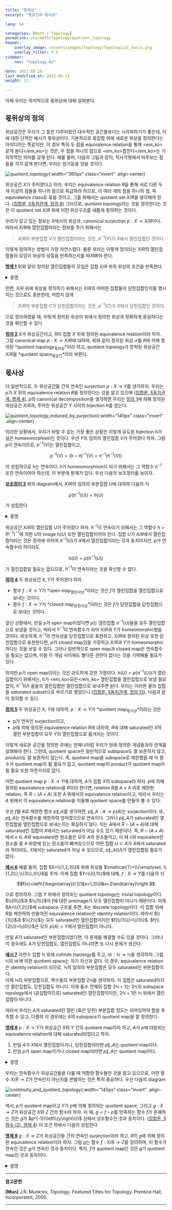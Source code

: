 ```yaml
---
title: "몫위상"
excerpt: "몫공간과 몫사상"

lang: ko

categories: [Math / Topology]
permalink: /ko/math/topology/quotient_topology
header:
    overlay_image: /assets/images/Topology/Topological_basis.png
    overlay_filter: 0.5
sidebar: 
    nav: "topology-ko"

date: 2021-09-26
last_modified_at: 2022-06-13
weight: 11
    
---
```


이제 우리는 마지막으로 몫위상에 대해 살펴본다.

## 몫위상의 정의

위상공간은 우리가 그 동안 다루어왔던 대수적인 공간들보다는 시각화하기가 좋은데, 이에 대한 단적인 예시가 몫위상이다. 기본적으로 몫집합 위에 새로운 위상을 정의한다는 아이디어는 똑같지만, 이 경우 특히 두 점을 equivalence relation을 통해 <em_ko>같게 본다</em_ko>는 것은, 두 점을 하나의 점으로 <em_ko>합친다</em_ko>는 기하학적인 의미를 갖게 된다. 예를 들어, 다음의 그림과 같이, 직사각형에서 마주보는 점들을 각각 같게 본다면, 우리는 원기둥을 얻을 것이다.

![quotient_topology](/assets/images/Topology/Constructing_topologies-2.png){:width="360px"  class="invert" .align-center}

위상공간 $X$가 주어졌다고 하자. 우리는 equivalence relation $R$을 통해 서로 다른 두 개 이상의 점들을 하나의 점으로 취급하려 하므로, 이 여러 개의 점을 하나의 점, 즉 equivalence class로 묶을 것이고, 그를 위해서는 quotient set $X/R$을 생각해야 한다. ([집합론, §동치관계, 정의 6](/ko/math/set_theory/equivalence_relations#df6)) 그러므로, *quotient topology*라는 것을 정의한다는 것은 이 quotient set $X/R$ 위에 어떤 위상구조를 새롭게 정의하는 것이다. 

우리가 갖고 있는 정보는 $X$에서의 위상과, canonical surjection $p:X\rightarrow X/R$이다. 따라서 $X/R$에 열린집합이라는 정보를 주기 위해서는 

> $X/R$의 부분집합 $V$가 열린집합이라는 것은, $p^{-1}(V)$가 $X$에서 열린집합인 것이다.

이렇게 정의하는 방법이 가장 자연스럽다. 물론 우리는 이렇게 정의되는 $X/R$의 열린집합들의 모임이 위상의 성질을 만족하는지를 따져봐야 한다.  

<div class="proposition" markdown="1">

<ins id="pp1">**명제 1**</ins> 위와 같이 정의된 열린집합들의 모임은 집합 $X/R$ 위의 위상의 조건을 만족한다.

</div>
<details class="proof" markdown="1">
<summary>증명</summary>

자명하게 $p^{-1}(\emptyset)=\emptyset$이고 $p^{-1}(X/R)=X$이므로 $\emptyset$, $X/R$은 모두 $\mathcal{T}$의 원소이다.

위상이 만족해야 할 나머지 두 개의 성질들은 다음의 두 식

$$\begin{aligned}
p^{-1}\left(\bigcup_{\alpha\in I}U_\alpha\right)&=\bigcup_{\alpha\in I}p^{-1}\left(U_\alpha\right)\\
p^{-1}\left(\bigcap_{i=1}^n U_i\right)&=\bigcap_{i=1}^np^{-1}\left(U_i\right).
\end{aligned}$$

에서 자명하다.

</details>

한편, $X/R$ 위에 위상을 정의하기 위해서는 $X/R$의 어떠한 집합들이 닫힌집합인지를 명시하는 것으로도 충분한데, 어렵지 않게 

> $X/R$의 부분집합 $C$가 닫힌집합이라는 것은, $p^{-1}(C)$가 $X$에서 닫힌집합인 것이다.

으로 정의하였을 때, 이렇게 정의된 위상이 위에서 정의한 위상과 정확하게 동일하다는 것을 확인할 수 있다. 

<div class="definition" markdown="1">

<ins id="df2">**정의 2**</ins> $X$가 위상공간이고, $R$이 집합 $X$ 위에 정의된 equivalence relation이라 하자. 그럼 canonical map $p:X\rightarrow X/R$에 대하여, 위와 같이 정의된 위상 $\mathcal{T}$를 $R$에 의해 정의된 *quotient topology<sub>몫위상</sub>*이라 하고, quotient topology가 장착된 위상공간 $X/R$을 *quotient space<sub>몫공간</sub>*이라 부른다.

</div>

## 몫사상

더 일반적으로, 두 위상공간들 간의 연속인 surjection $p:X\rightarrow Y$를 생각하자. 우리는 $p$가 $X$ 위의 equivalence relation $R$을 정의한다는 것을 알고 있으며 ([집합론, §동치관계, 명제 4](/ko/math/set_theory/equivalence_relations#pp4)), $p$의 canonical decomposition을 생각하면 우리는 [정의 1](#df1)에 의해 정의된 위상공간 $X/R$과, 주어진 위상공간 $Y$ 사이의 bijection $h$를 얻는다.

![quotient_topology_induced_by_surjection](/assets/images/Topology/Constructing_topologies-3.png){:width="140px"  class="invert" .align-center}

이러한 상황에서, 우리가 바랄 수 있는 가장 좋은 상황은 이렇게 유도된 bijection $h$가 실은 homeomorphism인 것이다. 우선 $Y$의 임의의 열린집합 $V$가 주어졌다 하자. 그럼 $p$가 연속이므로, $p^{-1}(V)$는 열린집합이고, 

$$p^{-1}(V)=(h\circ\pi)^{-1}(V)=\pi^{-1}(h^{-1}(V))$$

이 성립하므로 $h$는 연속이다. $h$가 homeomorphism이 되기 위해서는 그 역함수 $h^{-1}$ 또한 연속이어야 하는데, 이 부분에 문제가 있다. 우선 다음의 보조정리를 보이자.

<div class="proposition" markdown="1">

<ins id="lem3">**보조정리 3**</ins> 위의 diagram에서, $X/R$의 임의의 부분집합 $U$에 대하여 다음의 식

$$p(\pi^{-1}(U))=h(U)$$

가 성립한다.

</div>
<details class="proof" markdown="1">
<summary>증명</summary>

우선 $y\in h(U)$라 하자. 그럼 $h$에 의해 $y$에 대응되는 $X/R$의 원소가 존재하므로, 이 원소의 representative를 $x$라 하고, $[x]\in U$에 대하여 $h([x])=y$라 할 수 있다. $\pi(x)=[x]$이므로, $x\in\pi^{-1}(U)$이고 

$$p(x)=(h\circ\pi)(x)=h(\pi(x))=h([x])=y$$

가 성립한다. 즉, $y\in p(\pi^{-1}(U))$이다. 

거꾸로 $y\in p(\pi^{-1}(U))$라 하자. 그럼 $p(x)=y$이도록 하는 $x\in\pi^{-1}(U))$가 존재한다. 이제 $\pi(x)\in U$이고, 

$$h(\pi(x))=p(x)=y$$

이므로 $y\in h(U)$이다. 

</details>

위상공간 $X/R$의 열린집합 $U$가 주어졌다 하자. $h^{-1}$이 연속이기 위해서는 그 역함수 $h=(h^{-1})^{-1}$에 의한 $U$의 image $h(U)$ 또한 열린집합이어야 한다. 집합 $U$가 $X/R$에서 열린집합이라는 것은 정의에 의하여 $\pi^{-1}(U)$가 $X$에서 열린집합이라는 것과 동치이지만, $p$가 연속함수라 하더라도

$$h(U)=p(\pi^{-1}(U))$$

가 열린집합일 필요는 없으므로, $h^{-1}$이 연속이라는 것을 확신할 수 없다.

<div class="definition" markdown="1">

<ins id="df4">**정의 4**</ins> 두 위상공간 $X,Y$가 주어졌다 하자.

- 함수 $f:X\rightarrow Y$가 *open map<sub>열린사상</sub>*이라는 것은 $f$가 열린집합을 열린집합으로 보내는 것이다.
- 함수 $f:X\rightarrow Y$가 *closed map<sub>닫힌사상</sub>*이라는 것은 $f$가 닫힌집합을 닫힌집합으로 보내는 것이다.

</div>

앞선 상황에서, 만일 $p$가 open map이었다면 $p$는 열린집합 $\pi^{-1}(U)$들을 모두 열린집합으로 보냈을 것이고, 따라서 $h^{-1}$이 연속함수가 되어 $X/R$과 $Y$가 homeomorphic했을 것이다. 비슷하게, $h^{-1}$의 연속성을 닫힌집합으로 표현하고, $X/R$에 정의된 위상 또한 닫힌집합으로 표현한다면, $p$가 closed map임을 가정하고 $X/R$과 $Y$가 homeomorphic하다는 것을 보일 수 있다. 그러나 일반적으로 open map과 closed map은 연속함수일 필요는 없으며, 이들 두 개념 사이에도 별다른 관련이 없다는 것을 기억해둘 필요가 있다.

하지만 $p$가 open map이라는 것은 과도하게 강한 가정이다. $h(U)=p(\pi^{-1}(U))$가 열린집합이기 위해서는, $h$가 <em_ko>모든</em_ko> 열린집합을 열린집합으로 보낼 필요 없이, $\pi^{-1}(U)$ 꼴들의 열린집합만 열린집합으로 보내주면 된다. 우리는 이러한 꼴의 집합을 *saturated subset*으로 부르기로 했었으니 ([집합론, §동치관계, 정의 13](/ko/math/set_theory/equivalence_relations#df13)), 다음과 같이 정의할 수 있다.

<div class="definition" markdown="1">

<ins id="df5">**정의 5**</ins> 두 위상공간 $X$, $Y$에 대하여, $p:X\rightarrow Y$가 *quotient map<sub>몫사상</sub>*이라는 것은

- $p$가 연속인 surjection이고,
- $p$에 의해 정의된 equivalence relation $R$에 대하여, $R$에 대해 saturated인 $X$의 열린 부분집합이 모두 $Y$의 열린집합으로 옮겨지는 것이다.

</div>


이렇게 새로운 공간을 정의한 후에는 언제나처럼 우리가 원래 정의한 개념들과의 관계를 살펴봐야 한다. 그런데, quotient space은 일반적으로 subspace도 잘 보존하지 않고, product도 잘 보존하지 않는다. 즉, quotient map을 subspace로 제한했을 때 이 함수가 quotient map이 될 필요가 없고, quotient map의 product가 quotient map이 될 필요 또한 마찬가지로 없다. 

어떤 quotient map $p:X\rightarrow Y$에 대하여, $A$가 집합 $X$의 subspace라 하자. $p$에 의해 정의된 equivalence relation을 $R$이라 한다면, relation $R$을 $A\times A$ 위로 제한한 relation, 즉 $R\cap (A\times A)$ 또한 $A$ 위에서의 equivalence relation이고, 따라서 우리는 $A$ 위에서 이 equivalence relation을 이용해 quotient space를 만들어 볼 수 있다.  

우선 $f$를 $A$로 제한한 함수 $p\|\_A$를 생각하면, $p\|\_A:A\rightarrow p(A)$는 surjection이다. 또, $p\|\_A$는 연속함수를 제한하여 얻어졌으므로 연속이다. 그러나 $p\|\_A$가 saturated인 열린집합을 열린집합으로 보내는지는 확실하지 않다. 이는 $A$에서 $R\cap (A\times A)$에 대해 saturated인 집합이 $X$에서는 saturated가 아닐 수도 있기 때문이다. 즉, $R\cap(A\times A)$에서 $x\in A$와 equivalent한 원소들은 모두 $A$의 원소들이고, 이 때 $x$와 equivalent한 원소들 중 $A$ 바깥에 있는 원소들이 빠져있으므로 어떤 집합 $U\subset A$가 $A$에서 saturated라 하더라도, $X$에서는 saturated가 아닐 수 있으므로, $p\|\_A(U)$가 열린집합일 필요가 없다.

<div class="example" markdown="1">

<ins id="ex6">**예시 6**</ins> 예를 들어, 집합 $X=\\{1,2,3\\}$ 위에 위상을 $\mathcal{T}=\\{\emptyset, \\{1,2\\},\\{3\\},X\\}$를 주자. 이제 집합 $Y=\\{0,1\\}$에 대해, $f:X\rightarrow Y$를 다음의 식

$$f(x)=\left\{\begin{array}{l l}1&x=1,3\\0&x=2\end{array}\right.$$

으로 정의하자. 그럼 $Y$ 위에서 정의되는 quotient topology는 trivial topology이다. $\\{0\\}$과 $\\{1\\}$의 $f$에 대한 preimage가 모두 열린집합이 아니기 때문이다. 이제 $A=\\{1,2\\}$에 subspace 구조를 주면, $A$는 discrete topology이다. 이 집합 위에 $R$을 제한하여 만들어진 equivalence relation은 identity relation이다. 따라서 $\\{1\\}$과 $\\{2\\}$는 모두 saturated인 열린집합이지만 $f(\\{1\\})=\\{1\\}$, $f(\\{2\\})=\\{0\\}$은 모두 $p(A)=Y$에서 열린집합이 아니다.

</div>

만일 $A$가 saturated인 부분집합이었다면, 이 문제를 해결할 수도 있을 것이다. 그러나 이 경우에도 $A$가 닫힌집합도, 열린집합도 아니라면 또 다시 문제가 생긴다.

<div class="example" markdown="1">

<ins id="ex7">**예시 7**</ins> 자연수 집합 $\mathbb{N}$ 위에 cofinite topology를 주고, $\operatorname{id}:\mathbb{N}\rightarrow\mathbb{N}$을 생각하자. 그럼 $\mathbb{N}$의 $\operatorname{id}$에 의한 quotient space는 자기 자신과 같다. 이 경우, equivalence relation은 identity relation이 되므로, $\mathbb{N}$의 임의의 부분집합은 모두 saturated인 부분집합이다.  
이제 $\mathbb{N}$의 부분집합으로, 짝수들의 부분집합 $2\mathbb{N}$을 생각하자. 이 집합은 saturated이지만 열린집합도, 닫힌집합도 아니다. 이제 홀수 전체의 집합 $2\mathbb{N}+1$는 $2\mathbb{N}$의 subspace topology에서 (공집합이므로) saturated인 열린집합이지만, $2\mathbb{N}+1$은 $\mathbb{N}$ 위에서 열린집합이 아니다.

</div>

따라서 우리는 $A$가 saturated인 열린 (혹은 닫힌) 부분집합 정도는 되어있어야 함을 추측할 수 있고, 다행히 이 경우에는 $A$의 subspace가 quotient map을 잘 정의한다.

<div class="proposition" markdown="1">

<ins id="pp8">**명제 8**</ins> $p:X\rightarrow Y$가 위상공간 $X$와 $Y$ 간의 quotient map이라 하고, $A$가 $p$에 대응되는 equivalence relation에 대해 saturated되었다고 하자. 

1. 만일 $A$가 $X$에서 열린집합이거나, 닫힌집합이라면 $p\|\_A$는 quotient map이다. 
2. 만일 $p$가 open map이거나 closed map이라면 $p\|\_A$는 quotient map이다.

</div>
<details class="proof" markdown="1">
<summary>증명</summary>

먼저, $A$는 saturated인 부분집합이므로 $p^{-1}(p(A))=A$이고, 따라서 $U\subset p(A)$에 대하여 $p^{-1}(U)\subset p^{-1}(p(A))=A$이다. 그러므로 $U\subset p(A)$인 집합 $U$에 대해서는

$$(p|_A)^{-1}(U)=p^{-1}(U)$$

가 성립한다.  

또, 임의의 부분집합 $V\subset X$에 대하여 $p(V\cap A)=p(V)\cap p(A)$가 성립한다. $p(V\cap A)\subset p(V)\cap p(A)$는 일반적으로 성립하며, $y\in p(V)\cap p(A)$라면 $p^{-1}(\left\\{y\right\\})\subset p^{-1}(p(A))=A$이고, 따라서 $p(x)=y$를 만족하는 모든 $x\in X$는 $A$의 원소이므로, 특히 $y\in p(V)$에서 얻어지는 $p(v)=y$를 만족하는 $v\in V$도 $A$의 원소여야 하므로 $v\in A\cap V$이고 $p(v)=y\in p(V\cap A)$이다.

이제 주어진 명제들을 보이자. 이를 위해서, 우리는 $A$에서의 saturated인 열린집합을 하나 가져온 다음, 이 집합의 image가 $p(A)$ 상에서 열린집합이 됨을 보여야 한다. $A$에서의 saturated인 부분집합의 형태는 항상 $p^{-1}(V)$의 형태이므로, 우리는 $(p\|\_A)^{-1}(V)$이 $A$에서 열린집합이라면 $V$가 $p(A)$에서 열린집합임만 보이면 된다. 만일 $A$가 열린집합이고 $(p\|\_A)^{-1}(V)$가 $A$에서 열린집합이라면, 이 집합은 $X$에서도 열린집합이다. 한편, $(p\|\_A)^{-1}(V)=p^{-1}(V)$이므로, 다음의 집합

$$V=(p|_A)((p|_A)^{-1}(V))=p(p^{-1}(V))$$

는 열린집합이다. 이와 비슷하게, $p$가 open map이고 $(p\|\_A)^{-1}(V)$가 $A$에서 열린집합이라 하자. 그럼 다시 $(p\|\_A)^{-1}(V)=p^{-1}(V)$이므로, $X$의 어떤 부분집합이 존재하여 $p^{-1}(V)=U\cap A$라 할 수 있다. 그럼 다음의 식

$$V=p(p^{-1}(V))=p(U\cap A)=p(U)\cap p(A)$$

에서, $p$가 open이므로 $p(U)$는 열린집합이고, 따라서 $p(A)$의 부분공간 상에서 $V$는 열린집합이다. 지금까지의 증명에서 열린집합/open map들을 모두 닫힌집합/closed map들로 바꾸면 나머지도 증명된다.

</details>

우리는 연속함수가 위상공간들을 다룰 때 적합한 함수들인 것을 알고 있으므로, 어떤 함수 $X/R\rightarrow Z$가 연속인지 아닌지를 판별하는 것은 특히 중요하다. 우선 다음의 diagram

![continuity_and_quotient_topology](/assets/images/Topology/Constructing_topologies-4.png){:width="140px"  class="invert" .align-center}

에서, $p$가 quotient map이고 $Y$가 $p$에 의해 정의되는 quotient space, 그리고 $g:X\rightarrow Z$가 위상공간 $X$와 $Z$ 간의 함수라 하자. 이 때, $g=f\circ p$를 만족하는 함수 $f$가 존재하는 것은 $g$가 $p^{-1}(\left\\{y\right\\})$ 상에서 상수함수인 것과 동치이다. ([집합론, §함수 (2), 명제 4](/ko/math/set_theory/functions_2#pp4)) 이 조건 하에서 다음이 성립한다.

<div class="proposition" markdown="1">

<ins id="pp9">**명제 9**</ins> $g:X\rightarrow Z$가 위상공간들 간의 연속인 surjection이라 하고, $R$이 $g$에 의해 정의된 equivalence relation이라 하자. 그럼 $g$는 함수 $f:X/R\rightarrow Z$를 정의하며, 이 함수가 연속인 것은 $g$가 연속인 것과 동치이다. 특히, $f$가 quotient map인 것은 $g$가 quotient map인 것과 동치이다.

</div>
<details class="proof" markdown="1">
<summary>증명</summary>

앞서 적은 것과 같이, [집합론, §함수 (2), 명제 4](/ko/math/set_theory/functions_2#pp4)에 의해 $f$가 잘 정의된다. 한편, 만일 $f$가 연속이라면, 두 연속함수들의 합성 $f\circ p=g$가 연속임은 자명하다. 이제 $g$가 연속이라 가정하자. 그럼 임의의 $V\subset Z$에 대하여, $V$가 열린집합이라면 $g^{-1}(V)$ 또한 열린집합이다. 그런데 

$$g^{-1}(V)=(f\circ p)^{-1}(V)=p^{-1}(f^{-1}(V))$$

이고, $p$가 quotient map이므로 $f^{-1}(V)$는 열린집합이다. 즉, $f$가 연속이다.

만일 $f$가 quotient map이라면, $f\circ p=g$는 quotient map들의 합성이므로 quotient map임이 자명하다. 반대로 만일 $g$가 quotient map이라면, $X$의 saturated인 열린집합 $f^{-1}(V)$에 대하여 $V$가 $Z$에서 열린집합임을 보여야 한다. 그런데 $p^{-1}(f^{-1}(V))$는 $p$의 연속성에 의해 열려있고, 이 집합은 곧 $g^{-1}(V)$와 같으므로 $g^{-1}(V)$는 열린집합이다. 다시 $g$는 quotient map이므로, $V$는 $Z$에서 열린집합이다.

</details>



---

**참고문헌**

**[Mun]** J.R. Munkres, <i>Topology</i>. Featured Titles for Topology. Prentice Hall, Incorporated, 2000.

---

[^1]: $f:X\rightarrow Y$가 열린사상이라는 것은 $f$가 $X$의 열린집합을 모두 $Y$의 열린집합으로 옮긴다는 것이고, 닫힌사상이라는 것은 닫힌집합을 모두 닫힌집합으로 옮긴다는 것이다.
